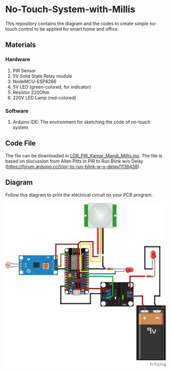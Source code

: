 # No-Touch-System-with-Millis
This repository contains the diagram and the codes to create simple no-touch control to be applied for smart home and office.

## Materials
### Hardware
1. PIR Sensor
2. 5V Solid State Relay module
3. NodeMCU-ESP8266
4. 5V LED (green-colored, for indicator)
5. Resistor 220Ohm
6. 220V LED Lamp (red-colored)

### Software
1. Arduino IDE: The environment for sketching the code of no-touch system
   
## Code File
The file can be downloaded in [LDR_PIR_Kamar_Mandi_Millis.ino](https://github.com/setiawanph/No-Touch-System-with-Millis/blob/main/LDR_PIR_Kamar_Mandi_Millis.ino). The file is based on discussion from Allen Pitts in PIR to Run Blink w/o Delay (https://forum.arduino.cc/t/pir-to-run-blink-w-o-delay/1138438).

## Diagram
Follow this diagram to print the electrical circuit on your PCB program.

![alt text](https://github.com/setiawanph/No-Touch-System-with-Millis/blob/main/Sketch%20PIR%20Lamp.png?raw=true)
